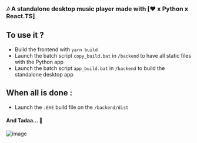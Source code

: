 ### 🎶 A standalone desktop music player made with **[❤ x Python x React.TS]**

## To use it ?

- Build the frontend with `yarn build`
- Launch the batch script `copy_build.bat` in `/backend` to have all static files with the Python app
- Launch the batch script `app_build.bat` in `/backend` to build the standalone desktop app

## When all is done :

- Launch the `.EXE` build file on the `/backend/dist`

#### And Tadaa... 🎉

![image](https://github.com/user-attachments/assets/1bef3f27-8ebc-4b0f-bcfe-6d1a112ae14c)

